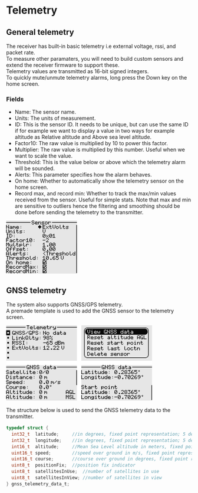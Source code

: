# Telemetry
## General telemetry
The receiver has built-in basic telemetry i.e external voltage, rssi, and packet rate. 
<br>To measure other paramaters, you will need to build custom sensors and extend the receiver firmware to support these.
<br>Telemetry values are transmitted as 16-bit signed integers.
<br>To quickly mute/unmute telemetry alarms, long press the Down key on the home screen.

### Fields
- Name: The sensor name.
- Units: The units of measurement.
- ID: This is the sensor ID. It needs to be unique, but can use the same ID if for example we want
to display a value in two ways for example altitude as Relative altitude and Above sea level altitude.
- Factor10: The raw value is multiplied by 10 to power this factor.
- Multiplier: The raw value is multiplied by this number. Useful when we want to scale the value.
- Threshold: This is the value below or above which the telemetry alarm will be sounded.
- Alerts: This parameter specifies how the alarm behaves.
- On home: Whether to automatically show the telemetry sensor on the home screen.
- Record max, and record min: Whether to track the max/min values received from the sensor. Useful 
for simple stats. Note that max and min are sensitive to outliers hence the filtering and smoothing
should be done before sending the telemetry to the transmitter.

<p align="left">
<img src="img7.png" width = "192"/>
</p>

## GNSS telemetry
The system also supports GNSS/GPS telemetry.  
A premade template is used to add the GNSS sensor to the telemetry screen. 

<p align="left">
<img src="img8.png" width = "396"/>
</p>
 
The structure below is used to send the GNSS telemetry data to the transmitter.

```c
typedef struct {
  int32_t  latitude;     //in degrees, fixed point representation; 5 decimal places of precision 
  int32_t  longitude;    //in degrees, fixed point representation; 5 decimal places of precision
  int16_t  altitude;     //Mean Sea Level altitude in meters, fixed point representation; 0 decimal places of precision
  uint16_t speed;        //speed over ground in m/s, fixed point representation; 1 decimal places of precision
  uint16_t course;       //course over ground in degrees, fixed point representation; 1 decimal places of precision
  uint8_t  positionFix;  //position fix indicator
  uint8_t  satellitesInUse;  //number of satellites in use
  uint8_t  satellitesInView; //number of satellites in view
} gnss_telemetry_data_t;
```
